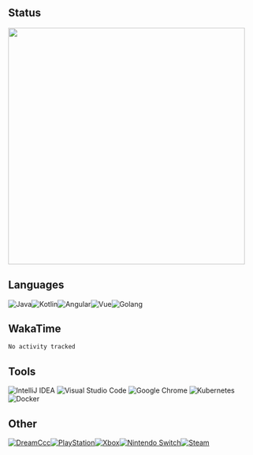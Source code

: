 ## Status
<img align="center" width="480px" src="https://github-readme-stats-one-bice.vercel.app/api?username=daizc311&theme=swift&show_icons=true&include_all_commits=true&count_private=true&role=OWNER,ORGANIZATION_MEMBER">

## Languages

<div style="display:flex;">
  <img alt="Java" src="https://img.shields.io/badge/-Java-red?style=for-the-badge&logo=java&logoColor=white" />
  <img alt="Kotlin" src="https://img.shields.io/badge/-Kotlin-7F52FF?style=for-the-badge&logo=Kotlin&logoColor=white" />
  <img alt="Angular" src="https://img.shields.io/badge/-Angular-DD0031?style=for-the-badge&logo=Angular&logoColor=white" />
  <img alt="Vue" src="https://img.shields.io/badge/-Vue.js-4fc08d?style=for-the-badge&logo=vue.js&logoColor=white" />
  <img alt="Golang" src="https://img.shields.io/badge/-Golang-00ADD8?style=for-the-badge&logo=Go&logoColor=white" />
</div>

## WakaTime
<!--START_SECTION:waka-->

```txt
No activity tracked
```

<!--END_SECTION:waka-->

## Tools
<div>  
  <img alt="IntelliJ IDEA" src="https://img.shields.io/badge/-IntelliJ IDEA-000000?style=for-the-badge&logo=IntelliJ IDEA&logoColor=white" />
  <img alt="Visual Studio Code" src="https://img.shields.io/badge/-Visual Studio Code-007ACC?style=for-the-badge&logo=Visual%20Studio%20Code&logoColor=white" />
  <img alt="Google Chrome" src="https://img.shields.io/badge/-Google Chrome-999999?style=for-the-badge&logo=Google Chrome&logoColor=white" />
  <img alt="Kubernetes" src="https://img.shields.io/badge/-Kubernetes-326CE5?style=for-the-badge&logo=Kubernetes&logoColor=white" />
  <img alt="Docker" src="https://img.shields.io/badge/-Docker-2496ED?style=for-the-badge&logo=Docker&logoColor=white" />
</div>

## Other
<div style="display:flex;">  
  <a href="https://daizc311.github.io/">
    <img alt="DreamCcc" src="https://img.shields.io/badge/Hexo-DreamCcc-000?style=for-the-badge&logo=Hexo&logoColor=white&labelColor=0E83CD&color=555" />
  </a></br>
  <a href="https://psnine.com/psnid/dream_light_ccc/">
    <img alt="PlayStation" src="https://img.shields.io/badge/PlayStation-Dream_Light_Ccc-000?style=for-the-badge&logo=PlayStation&logoColor=white&labelColor=003791&color=555" />
  </a></br>
  <a href="https://account.xbox.com/zh-cn/profile?gamertag=ArchSquash36540">
    <img alt="Xbox" src="https://img.shields.io/badge/Xbox-DreamCcc_6416-000?style=for-the-badge&logo=Xbox&logoColor=white&labelColor=107C10&color=555" />
  </a></br>
  <a href="https://accounts.nintendo.com/">
    <img alt="Nintendo Switch" src="https://img.shields.io/badge/Nintendo Switch-Dream_Light_Ccc-000?style=for-the-badge&logo=Nintendo Switch&logoColor=white&labelColor=E60012&color=555" />
  </a></br>
  <a href="https://steamcommunity.com/id/daizc311">
    <img alt="Steam" src="https://img.shields.io/badge/Steam-Daizc311-000?style=for-the-badge&logo=Steam&logoColor=white&logoColor=white&labelColor=000&color=555" />
  </a>
</div>

<!-- md为啥不能用？ -->
<!-- ![PlayStation 4](https://img.shields.io/badge/-PlayStation 4-003791?style=for-the-badge&logo=PlayStation 4&logoColor=white) -->
<!-- ![PlayStation Vita](https://img.shields.io/badge/-PlayStation Vita-107C10?style=for-the-badge&logo=PlayStation Vita&logoColor=white) -->





